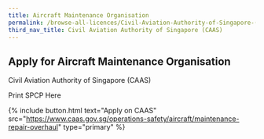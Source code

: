 ```yaml
---
title: Aircraft Maintenance Organisation
permalink: /browse-all-licences/Civil-Aviation-Authority-of-Singapore-(CAAS)/Aircraft-Maintenance-Organisation
third_nav_title: Civil Aviation Authority of Singapore (CAAS)
---
```


## Apply for Aircraft Maintenance Organisation

Civil Aviation Authority of Singapore (CAAS)

Print SPCP Here

{% include button.html text="Apply on CAAS" src="https://www.caas.gov.sg/operations-safety/aircraft/maintenance-repair-overhaul" type="primary" %}

